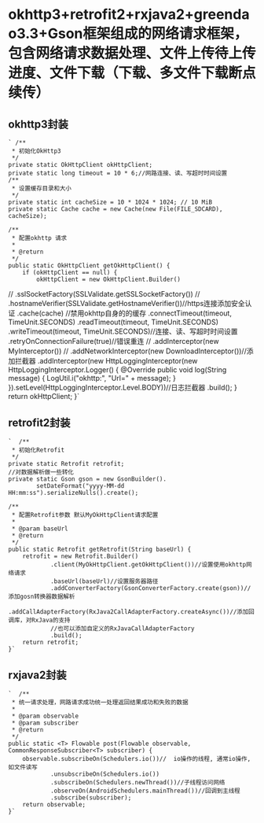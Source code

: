 # okhttp3+retrofit2+rxjava2+greendao3.3+Gson框架组成的网络请求框架，包含网络请求数据处理、文件上传待上传进度、文件下载（下载、多文件下载断点续传） #

## okhttp3封装 ##
    ` /**
     * 初始化OkHttp3
     */
    private static OkHttpClient okHttpClient;
    private static long timeout = 10 * 6;//网路连接、读、写超时时间设置
    /**
     * 设置缓存目录和大小
     */
    private static int cacheSize = 10 * 1024 * 1024; // 10 MiB
    private static Cache cache = new Cache(new File(FILE_SDCARD), cacheSize);

    /**
     * 配置okhttp 请求
     *
     * @return
     */
    public static OkHttpClient getOkHttpClient() {
        if (okHttpClient == null) {
            okHttpClient = new OkHttpClient.Builder()
//                    .sslSocketFactory(SSLValidate.getSSLSocketFactory())
//                    .hostnameVerifier(SSLValidate.getHostnameVerifier())//https连接添加安全认证
                    .cache(cache)  //禁用okhttp自身的的缓存
                    .connectTimeout(timeout, TimeUnit.SECONDS)
                    .readTimeout(timeout, TimeUnit.SECONDS)
                    .writeTimeout(timeout, TimeUnit.SECONDS)//连接、读、写超时时间设置
                    .retryOnConnectionFailure(true)//错误重连
//                    .addInterceptor(new MyInterceptor())
//                    .addNetworkInterceptor(new DownloadInterceptor())//添加拦截器
                    .addInterceptor(new HttpLoggingInterceptor(new HttpLoggingInterceptor.Logger() {
                        @Override
                        public void log(String message) {
                            LogUtil.i("okhttp:", "Url=" + message);
                        }
                    }).setLevel(HttpLoggingInterceptor.Level.BODY))//日志拦截器
                    .build();
        }
        return okHttpClient;
    }`
    
## retrofit2封装 ##
    `  /**
     * 初始化Retrofit
     */
    private static Retrofit retrofit;
    //对数据解析做一些转化
    private static Gson gson = new GsonBuilder().
            setDateFormat("yyyy-MM-dd HH:mm:ss").serializeNulls().create();

    /**
     * 配置Retrofit参数 默认MyOkHttpClient请求配置
     *
     * @param baseUrl
     * @return
     */
    public static Retrofit getRetrofit(String baseUrl) {
        retrofit = new Retrofit.Builder()
                .client(MyOkHttpClient.getOkHttpClient())//设置使用okhttp网络请求
                .baseUrl(baseUrl)//设置服务器路径
                .addConverterFactory(GsonConverterFactory.create(gson))//添加gosn转换器数据解析
                .addCallAdapterFactory(RxJava2CallAdapterFactory.createAsync())//添加回调库，对RxJava的支持
                //也可以添加自定义的RxJavaCallAdapterFactory
                .build();
        return retrofit;
    }`
## rxjava2封装 ##
    `  /**
     * 统一请求处理，网路请求成功统一处理返回结果成功和失败的数据
     *
     * @param observable
     * @param subscriber
     * @return
     */
    public static <T> Flowable post(Flowable observable, CommonResponseSubscriber<T> subscriber) {
        observable.subscribeOn(Schedulers.io())//  io操作的线程, 通常io操作,如文件读写
                .unsubscribeOn(Schedulers.io())
                .subscribeOn(Schedulers.newThread())//子线程访问网络
                .observeOn(AndroidSchedulers.mainThread())//回调到主线程
                .subscribe(subscriber);
        return observable;
    }`